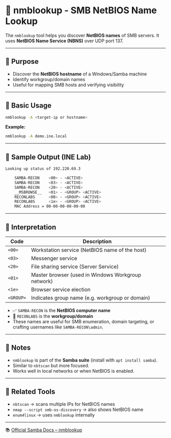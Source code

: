 
# 🧭 nmblookup - SMB NetBIOS Name Lookup

The `nmblookup` tool helps you discover **NetBIOS names** of SMB servers. It uses **NetBIOS Name Service (NBNS)** over UDP port 137.

---

## 🎯 Purpose

- Discover the **NetBIOS hostname** of a Windows/Samba machine
- Identify workgroup/domain names
- Useful for mapping SMB hosts and verifying visibility

---

## 🧪 Basic Usage

```bash
nmblookup -A <target-ip or hostname>
```

**Example:**
```bash
nmblookup -A demo.ine.local
```

---

## 📸 Sample Output (INE Lab)

```bash
Looking up status of 192.220.69.3

    SAMBA-RECON    <00> - <ACTIVE>
    SAMBA-RECON    <03> - <ACTIVE>
    SAMBA-RECON    <20> - <ACTIVE>
    __MSBROWSE__   <01> - <GROUP> <ACTIVE>
    RECONLABS      <00> - <GROUP> <ACTIVE>
    RECONLABS      <1e> - <GROUP> <ACTIVE>
    MAC Address = 00-00-00-00-00-00
```

---

## 🧠 Interpretation

| Code | Description |
|------|-------------|
| `<00>` | Workstation service (NetBIOS name of the host) |
| `<03>` | Messenger service |
| `<20>` | File sharing service (Server Service) |
| `<01>` | Master browser (used in Windows Workgroup network) |
| `<1e>` | Browser service election |
| `<GROUP>` | Indicates group name (e.g. workgroup or domain) |

- ✅ `SAMBA-RECON` is the **NetBIOS computer name**
- 🏢 `RECONLABS` is the **workgroup/domain**
- These names are useful for SMB enumeration, domain targeting, or crafting usernames like `SAMBA-RECON\admin`.

---

## 📌 Notes

- `nmblookup` is part of the **Samba suite** (install with `apt install samba`).
- Similar to `nbtscan` but more focused.
- Works well in local networks or when NetBIOS is enabled.

---

## 🔁 Related Tools

- `nbtscan` → scans multiple IPs for NetBIOS names
- `nmap --script smb-os-discovery` → also shows NetBIOS name
- `enum4linux` → uses `nmblookup` internally

---

📚 [Official Samba Docs – nmblookup](https://www.samba.org/samba/docs/current/man-html/nmblookup.1.html)
